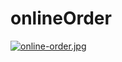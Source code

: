 # onlineOrder
[![online-order.jpg](https://i.postimg.cc/JnNhwVTz/online-order.jpg)](https://postimg.cc/N90tTVq3)
